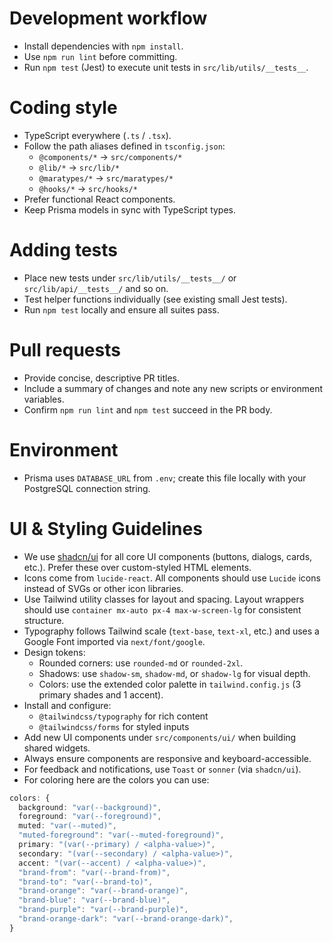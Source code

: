 # Development workflow
- Install dependencies with `npm install`.
- Use `npm run lint` before committing.
- Run `npm test` (Jest) to execute unit tests in `src/lib/utils/__tests__`.

# Coding style
- TypeScript everywhere (`.ts` / `.tsx`).
- Follow the path aliases defined in `tsconfig.json`:
  - `@components/*` → `src/components/*`
  - `@lib/*` → `src/lib/*`
  - `@maratypes/*` → `src/maratypes/*`
  - `@hooks/*` → `src/hooks/*`
- Prefer functional React components.
- Keep Prisma models in sync with TypeScript types.

# Adding tests
- Place new tests under `src/lib/utils/__tests__/` or `src/lib/api/__tests__/` and so on. 
- Test helper functions individually (see existing small Jest tests).
- Run `npm test` locally and ensure all suites pass.

# Pull requests
- Provide concise, descriptive PR titles.
- Include a summary of changes and note any new scripts or environment variables.
- Confirm `npm run lint` and `npm test` succeed in the PR body.

# Environment
- Prisma uses `DATABASE_URL` from `.env`; create this file locally with
  your PostgreSQL connection string.


# UI & Styling Guidelines

- We use [shadcn/ui](https://ui.shadcn.com) for all core UI components (buttons, dialogs, cards, etc.). Prefer these over custom-styled HTML elements.
- Icons come from `lucide-react`. All components should use `Lucide` icons instead of SVGs or other icon libraries.
- Use Tailwind utility classes for layout and spacing. Layout wrappers should use `container mx-auto px-4 max-w-screen-lg` for consistent structure.
- Typography follows Tailwind scale (`text-base`, `text-xl`, etc.) and uses a Google Font imported via `next/font/google`.
- Design tokens:
  - Rounded corners: use `rounded-md` or `rounded-2xl`.
  - Shadows: use `shadow-sm`, `shadow-md`, or `shadow-lg` for visual depth.
  - Colors: use the extended color palette in `tailwind.config.js` (3 primary shades and 1 accent).
- Install and configure:
  - `@tailwindcss/typography` for rich content
  - `@tailwindcss/forms` for styled inputs
- Add new UI components under `src/components/ui/` when building shared widgets.
- Always ensure components are responsive and keyboard-accessible.
- For feedback and notifications, use `Toast` or `sonner` (via `shadcn/ui`).
- For coloring here are the colors you can use:
```ts
colors: {
  background: "var(--background)",
  foreground: "var(--foreground)",
  muted: "var(--muted)",
  "muted-foreground": "var(--muted-foreground)",
  primary: "(var(--primary) / <alpha-value>)",
  secondary: "(var(--secondary) / <alpha-value>)",
  accent: "(var(--accent) / <alpha-value>)",
  "brand-from": "var(--brand-from)",
  "brand-to": "var(--brand-to)",
  "brand-orange": "var(--brand-orange)",
  "brand-blue": "var(--brand-blue)",
  "brand-purple": "var(--brand-purple)",
  "brand-orange-dark": "var(--brand-orange-dark)",
}
```
